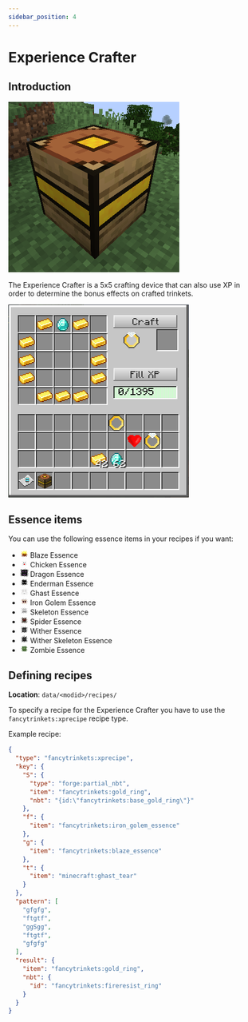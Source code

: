 ```yaml
---
sidebar_position: 4
---
```

# Experience Crafter

## Introduction

![Experience Crafter](../../assets/fancytrinkets/experience_crafter.png)

The Experience Crafter is a 5x5 crafting device that can also use XP in order to
determine the bonus effects on crafted trinkets.

![Experience Crafter](../../assets/fancytrinkets/experience_crafter_gui.png)

## Essence items

You can use the following essence items in your recipes if you want:

* ![icon](../../assets/fancytrinkets/essences/blaze_essence.png) Blaze Essence
* ![icon](../../assets/fancytrinkets/essences/chicken_essence.png) Chicken Essence
* ![icon](../../assets/fancytrinkets/essences/dragon_essence.png) Dragon Essence
* ![icon](../../assets/fancytrinkets/essences/enderman_essence.png) Enderman Essence
* ![icon](../../assets/fancytrinkets/essences/ghast_essence.png) Ghast Essence
* ![icon](../../assets/fancytrinkets/essences/iron_golem_essence.png) Iron Golem Essence
* ![icon](../../assets/fancytrinkets/essences/skeleton_essence.png) Skeleton Essence
* ![icon](../../assets/fancytrinkets/essences/spider_essence.png) Spider Essence
* ![icon](../../assets/fancytrinkets/essences/wither_essence.png) Wither Essence
* ![icon](../../assets/fancytrinkets/essences/wither_skeleton_essence.png) Wither Skeleton Essence
* ![icon](../../assets/fancytrinkets/essences/zombie_essence.png) Zombie Essence


## Defining recipes

**Location**: `data/<modid>/recipes/`

To specify a recipe for the Experience Crafter you have to use the `fancytrinkets:xprecipe` recipe
type.

Example recipe:

```json
{
  "type": "fancytrinkets:xprecipe",
  "key": {
    "S": {
      "type": "forge:partial_nbt",
      "item": "fancytrinkets:gold_ring",
      "nbt": "{id:\"fancytrinkets:base_gold_ring\"}"
    },
    "f": {
      "item": "fancytrinkets:iron_golem_essence"
    },
    "g": {
      "item": "fancytrinkets:blaze_essence"
    },
    "t": {
      "item": "minecraft:ghast_tear"
    }
  },
  "pattern": [
    "gfgfg",
    "ftgtf",
    "ggSgg",
    "ftgtf",
    "gfgfg"
  ],
  "result": {
    "item": "fancytrinkets:gold_ring",
    "nbt": {
      "id": "fancytrinkets:fireresist_ring"
    }
  }
}
```
